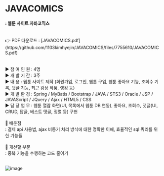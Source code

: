 # JAVACOMICS
#### : 웹툰 사이트 자바코믹스
<br>
👉 PDF 다운로드 : [JAVACOMICS.pdf](https://github.com/1103kimhyejin/JAVACOMICS/files/7755610/JAVACOMICS.pdf)

<br>
<br>



<br>
▶ 참 여 인 원 : 4명<br>
▶ 개 발 기 간 : 3주<br>
▶ 내       용 : 웹툰 사이트 제작 
                (회원가입, 로그인, 웹툰 구입, 웹툰 좋아요 기능, 조회수 기록, 댓글 기능, 최근 감상 작품, 랭킹 등)<br>
▶ 개 발 환 경 : Spring / MyBatis / Bootstrap / JAVA / STS3 / Oracle / JSP / JAVAScript / JQuery / Ajax / HTML5 / CSS<br>
▶ 담 당 업 무 : 웹툰 열람 화면(UI, 목록에서 웹툰 DB 연동), 좋아요, 조회수, 
                댓글(UI, CRUD, 답글, 베스트 댓글, 정렬 등) 구현<br>
<br>
💬 배운점 
<br>
: 결제 api 사용법, ajax 비동기 처리 방식에 대한 명확한 이해, 효율적인 sql 쿼리를 위한 기능들
<br>
<br>
🔨 개선할 부분 
<br>
: 중복 기능을 수행하는 코드 줄이기
<br>
<br>


![image](https://user-images.githubusercontent.com/84005648/146936157-f71a5de9-b171-41be-b44c-6d3def1683d3.png)


